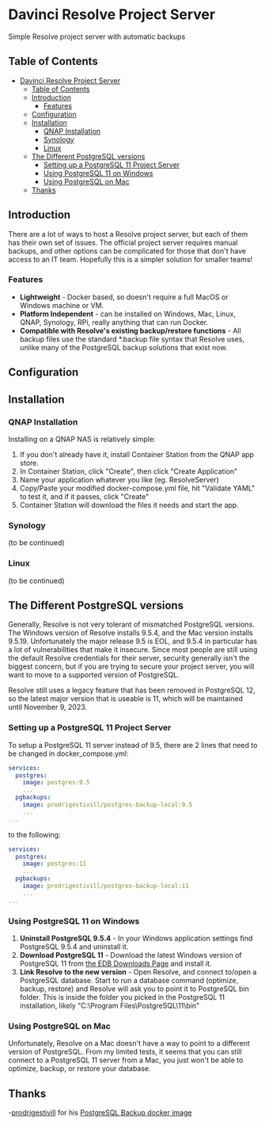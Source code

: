 # Davinci Resolve Project Server
Simple Resolve project server with automatic backups

## Table of Contents
- [Davinci Resolve Project Server](#davinci-resolve-project-server)
  - [Table of Contents](#table-of-contents)
  - [Introduction](#introduction)
    - [Features](#features)
  - [Configuration](#configuration)
  - [Installation](#installation)
    - [QNAP Installation](#qnap-installation)
    - [Synology](#synology)
    - [Linux](#linux)
  - [The Different PostgreSQL versions](#the-different-postgresql-versions)
    - [Setting up a PostgreSQL 11 Project Server](#setting-up-a-postgresql-11-project-server)
    - [Using PostgreSQL 11 on Windows](#using-postgresql-11-on-windows)
    - [Using PostgreSQL on Mac](#using-postgresql-on-mac)
  - [Thanks](#thanks)

## Introduction

There are a lot of ways to host a Resolve project server, but each of them has their own set of issues. The official project server requires manual backups, and other options can be complicated for those that don't have access to an IT team. Hopefully this is a simpler solution for smaller teams!

### Features
- **Lightweight** - Docker based, so doesn't require a full MacOS or Windows machine or VM.
- **Platform Independent** - can be installed on Windows, Mac, Linux, QNAP, Synology, RPi, really anything that can run Docker.
- **Compatible with Resolve's existing backup/restore functions** - All backup files use the standard *.backup file syntax that Resolve uses, unlike many of the PostgreSQL backup solutions that exist now.

## Configuration


## Installation

### QNAP Installation
Installing on a QNAP NAS is relatively simple:
1. If you don't already have it, install Container Station from the QNAP app store.
2. In Container Station, click "Create", then click "Create Application"
3. Name your application whatever you like (eg. ResolveServer)
4. Copy/Paste your modified docker-compose.yml file, hit "Validate YAML" to test it, and if it passes, click "Create"
5. Container Station will download the files it needs and start the app.
   

### Synology
(to be continued)

### Linux
(to be continued)


## The Different PostgreSQL versions
Generally, Resolve is not very tolerant of mismatched PostgreSQL versions. The Windows version of Resolve installs 9.5.4, and the Mac version installs 9.5.19. Unfortunately the major release 9.5 is EOL, and 9.5.4 in particular has a lot of vulnerabilities that make it insecure. Since most people are still using the default Resolve credentials for their server, security generally isn't the biggest concern, but if you are trying to secure your project server, you will want to move to a supported version of PostgreSQL.

Resolve still uses a legacy feature that has been removed in PostgreSQL 12, so the latest major version that is useable is 11, which will be maintained until November 9, 2023. 

### Setting up a PostgreSQL 11 Project Server
To setup a PostgreSQL 11 server instead of 9.5, there are 2 lines that need to be changed in docker_compose.yml:
```yaml
services:
  postgres:
    image: postgres:9.5
    ...
  pgbackups:
    image: prodrigestivill/postgres-backup-local:9.5
    ...
...
```
to the following:
```yaml
services:
  postgres:
    image: postgres:11
    ...
  pgbackups:
    image: prodrigestivill/postgres-backup-local:11
    ...
...
```
### Using PostgreSQL 11 on Windows
1. **Uninstall PostgreSQL 9.5.4** - In your Windows application settings find PostgreSQL 9.5.4 and uninstall it.
2. **Download PostgreSQL 11** - Download the latest Windows version of PostgreSQL 11 from [the EDB Downloads Page](https://www.enterprisedb.com/downloads/postgres-postgresql-downloads) and install it.
3. **Link Resolve to the new version** - Open Resolve, and connect to/open a PostgreSQL database. Start to run a database command (optimize, backup, restore) and Resolve will ask you to point it to PostgreSQL bin folder. This is inside the folder you picked in the PostgreSQL 11 installation, likely "C:\Program Files\PostgreSQL\11\bin"

### Using PostgreSQL on Mac
Unfortunately, Resolve on a Mac doesn't have a way to point to a different version of PostgreSQL. From my limited tests, it seems that you can still connect to a PostgreSQL 11 server from a Mac, you just won't be able to optimize, backup, or restore your database.
## Thanks
-[prodrigestivill](https://github.com/prodrigestivill/) for his [PostgreSQL Backup docker image](https://github.com/prodrigestivill/docker-postgres-backup-local)